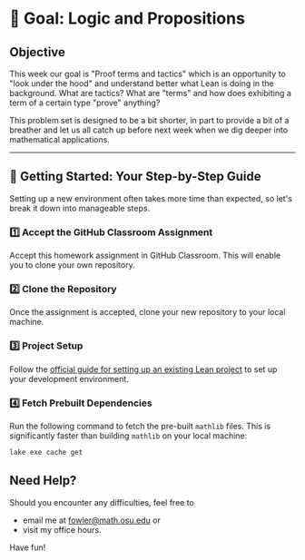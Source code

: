 # 🎯 Goal: Logic and Propositions

## Objective

This week our goal is "Proof terms and tactics" which is an
opportunity to "look under the hood" and understand better what Lean
is doing in the background.  What are tactics?  What are "terms" and
how does exhibiting a term of a certain type "prove" anything?

This problem set is designed to be a bit shorter, in part to provide a
bit of a breather and let us all catch up before next week when we dig
deeper into mathematical applications.

---

## 🚀 Getting Started: Your Step-by-Step Guide

Setting up a new environment often takes more time than expected, so let's break it down into manageable steps.

### 1️⃣ Accept the GitHub Classroom Assignment

Accept this homework assignment in GitHub Classroom. This will enable
you to clone your own repository.

### 2️⃣ Clone the Repository

Once the assignment is accepted, clone your new repository to your
local machine.

### 3️⃣ Project Setup

Follow the [official guide for setting up an existing Lean
project](https://leanprover-community.github.io/install/project.html)
to set up your development environment.

### 4️⃣ Fetch Prebuilt Dependencies

Run the following command to fetch the pre-built `mathlib` files. This is significantly faster than building `mathlib` on your local machine:

```bash
lake exe cache get
```

## Need Help?

Should you encounter any difficulties, feel free to

- email me at [fowler@math.osu.edu](mailto:fowler@math.osu.edu) or
- visit my office hours.

Have fun!

